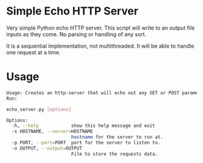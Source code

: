 # Simple Echo HTTP Server

Very simple Python echo HTTP server. 
This script will write to an output file inputs as they come. No parsing or handling of any sort.

It is a sequential implementation, not multithreaded. It will be able to handle one request at a time.

# Usage 

```bash
Usage: Creates an http-server that will echo out any GET or POST parameters
Run:

echo_server.py [options]

Options:
  -h, --help            show this help message and exit
  -s HOSTNAME, --server=HOSTNAME
                        hostname for the server to run at.
  -p PORT, --port=PORT  port for the server to listen to.
  -o OUTPUT, --output=OUTPUT
                        File to store the requests data.
```

